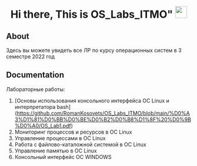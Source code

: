 <h1 align="center">Hi there, This is OS_Labs_ITMO"
<img src="https://github.com/blackcater/blackcater/raw/main/images/Hi.gif" height="32"/></h1>

## About
Здесь вы можете увидеть все ЛР по курсу операционных систем  в 3 семестре 2022 год 

## Documentation

Лабораторные работы:
1) [Основы использования консольного интерфейса ОС Linux и интерпретатора bash]  (https://github.com/RomanKosovets/OS_Labs_ITMO/blob/main/%D0%A3%D1%81%D0%BB%D0%BE%D0%B2%D0%B8%D1%8F%20%D0%9B%D0%A0/OS_Lab1.pdf)
2) Мониторинг процессов и ресурсов в ОС Linux
3) Управление процессами в ОС Linux
4) Работа с файлово-каталожной системой в ОС Linux
5) Управление памятью в ОС Linux
6) Консольный интерфейс ОС WINDOWS
